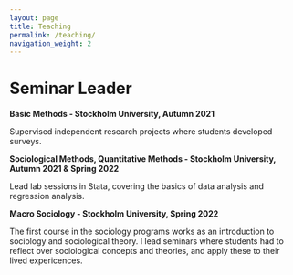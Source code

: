 ```yaml
---
layout: page
title: Teaching
permalink: /teaching/
navigation_weight: 2
---
```


# Seminar Leader

**Basic Methods - Stockholm University, Autumn 2021**

Supervised independent research projects where students developed surveys.


**Sociological Methods, Quantitative Methods - Stockholm University, Autumn 2021 & Spring 2022**

Lead lab sessions in Stata, covering the basics of data analysis and regression analysis.


**Macro Sociology - Stockholm University, Spring 2022**

The first course in the sociology programs works as an introduction to sociology and sociological theory. I lead seminars where students had to reflect over sociological concepts and theories, and apply these to their lived expericences.
